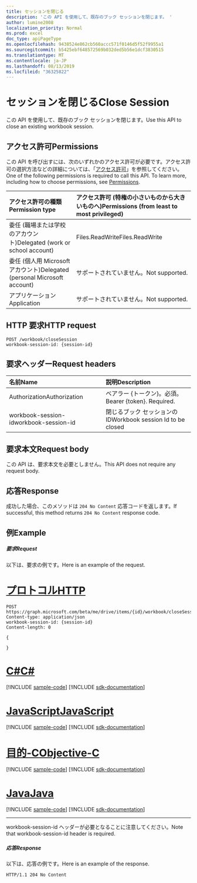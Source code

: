 ```yaml
---
title: セッションを閉じる
description: 'この API を使用して、既存のブック セッションを閉じます。 '
author: lumine2008
localization_priority: Normal
ms.prod: excel
doc_type: apiPageType
ms.openlocfilehash: 9438524e862cb560accc571f0146d5f52f9955a1
ms.sourcegitcommit: b5425ebf648572569b032ded5b56e1dcf3830515
ms.translationtype: MT
ms.contentlocale: ja-JP
ms.lasthandoff: 08/13/2019
ms.locfileid: "36325822"
---
```

# <a name="close-session"></a><span data-ttu-id="c18f6-103">セッションを閉じる</span><span class="sxs-lookup"><span data-stu-id="c18f6-103">Close Session</span></span>

<span data-ttu-id="c18f6-104">この API を使用して、既存のブック セッションを閉じます。</span><span class="sxs-lookup"><span data-stu-id="c18f6-104">Use this API to close an existing workbook session.</span></span> 

## <a name="permissions"></a><span data-ttu-id="c18f6-105">アクセス許可</span><span class="sxs-lookup"><span data-stu-id="c18f6-105">Permissions</span></span>
<span data-ttu-id="c18f6-p101">この API を呼び出すには、次のいずれかのアクセス許可が必要です。アクセス許可の選択方法などの詳細については、「[アクセス許可](/graph/permissions-reference)」を参照してください。</span><span class="sxs-lookup"><span data-stu-id="c18f6-p101">One of the following permissions is required to call this API. To learn more, including how to choose permissions, see [Permissions](/graph/permissions-reference).</span></span>

|<span data-ttu-id="c18f6-108">アクセス許可の種類</span><span class="sxs-lookup"><span data-stu-id="c18f6-108">Permission type</span></span>      | <span data-ttu-id="c18f6-109">アクセス許可 (特権の小さいものから大きいものへ)</span><span class="sxs-lookup"><span data-stu-id="c18f6-109">Permissions (from least to most privileged)</span></span>              |
|:--------------------|:---------------------------------------------------------|
|<span data-ttu-id="c18f6-110">委任 (職場または学校のアカウント)</span><span class="sxs-lookup"><span data-stu-id="c18f6-110">Delegated (work or school account)</span></span> | <span data-ttu-id="c18f6-111">Files.ReadWrite</span><span class="sxs-lookup"><span data-stu-id="c18f6-111">Files.ReadWrite</span></span>    |
|<span data-ttu-id="c18f6-112">委任 (個人用 Microsoft アカウント)</span><span class="sxs-lookup"><span data-stu-id="c18f6-112">Delegated (personal Microsoft account)</span></span> | <span data-ttu-id="c18f6-113">サポートされていません。</span><span class="sxs-lookup"><span data-stu-id="c18f6-113">Not supported.</span></span>    |
|<span data-ttu-id="c18f6-114">アプリケーション</span><span class="sxs-lookup"><span data-stu-id="c18f6-114">Application</span></span> | <span data-ttu-id="c18f6-115">サポートされていません。</span><span class="sxs-lookup"><span data-stu-id="c18f6-115">Not supported.</span></span> |

## <a name="http-request"></a><span data-ttu-id="c18f6-116">HTTP 要求</span><span class="sxs-lookup"><span data-stu-id="c18f6-116">HTTP request</span></span>
<!-- { "blockType": "ignored" } -->
```http
POST /workbook/closeSession
workbook-session-id: {session-id}
```
## <a name="request-headers"></a><span data-ttu-id="c18f6-117">要求ヘッダー</span><span class="sxs-lookup"><span data-stu-id="c18f6-117">Request headers</span></span>
| <span data-ttu-id="c18f6-118">名前</span><span class="sxs-lookup"><span data-stu-id="c18f6-118">Name</span></span>       | <span data-ttu-id="c18f6-119">説明</span><span class="sxs-lookup"><span data-stu-id="c18f6-119">Description</span></span>|
|:---------------|:----------|
| <span data-ttu-id="c18f6-120">Authorization</span><span class="sxs-lookup"><span data-stu-id="c18f6-120">Authorization</span></span>  | <span data-ttu-id="c18f6-p102">ベアラー {トークン}。必須。</span><span class="sxs-lookup"><span data-stu-id="c18f6-p102">Bearer {token}. Required.</span></span> |
| <span data-ttu-id="c18f6-123">workbook-session-id</span><span class="sxs-lookup"><span data-stu-id="c18f6-123">workbook-session-id</span></span> | <span data-ttu-id="c18f6-124">閉じるブック セッションの ID</span><span class="sxs-lookup"><span data-stu-id="c18f6-124">Workbook session Id to be closed</span></span> |

## <a name="request-body"></a><span data-ttu-id="c18f6-125">要求本文</span><span class="sxs-lookup"><span data-stu-id="c18f6-125">Request body</span></span>
<span data-ttu-id="c18f6-126">この API は、要求本文を必要としません。</span><span class="sxs-lookup"><span data-stu-id="c18f6-126">This API does not require any request body.</span></span>

## <a name="response"></a><span data-ttu-id="c18f6-127">応答</span><span class="sxs-lookup"><span data-stu-id="c18f6-127">Response</span></span>

<span data-ttu-id="c18f6-128">成功した場合、このメソッドは `204 No Content` 応答コードを返します。</span><span class="sxs-lookup"><span data-stu-id="c18f6-128">If successful, this method returns `204 No Content` response code.</span></span>

## <a name="example"></a><span data-ttu-id="c18f6-129">例</span><span class="sxs-lookup"><span data-stu-id="c18f6-129">Example</span></span>
##### <a name="request"></a><span data-ttu-id="c18f6-130">要求</span><span class="sxs-lookup"><span data-stu-id="c18f6-130">Request</span></span>
<span data-ttu-id="c18f6-131">以下は、要求の例です。</span><span class="sxs-lookup"><span data-stu-id="c18f6-131">Here is an example of the request.</span></span>

# <a name="httptabhttp"></a>[<span data-ttu-id="c18f6-132">プロトコル</span><span class="sxs-lookup"><span data-stu-id="c18f6-132">HTTP</span></span>](#tab/http)
<!-- {
  "blockType": "request",
  "name": "close_excel_session"
}-->
```http
POST https://graph.microsoft.com/beta/me/drive/items/{id}/workbook/closeSession
Content-type: application/json
workbook-session-id: {session-id}
Content-length: 0

{

}
```
# <a name="ctabcsharp"></a>[<span data-ttu-id="c18f6-133">C#</span><span class="sxs-lookup"><span data-stu-id="c18f6-133">C#</span></span>](#tab/csharp)
[!INCLUDE [sample-code](../includes/snippets/csharp/close-excel-session-csharp-snippets.md)]
[!INCLUDE [sdk-documentation](../includes/snippets/snippets-sdk-documentation-link.md)]

# <a name="javascripttabjavascript"></a>[<span data-ttu-id="c18f6-134">JavaScript</span><span class="sxs-lookup"><span data-stu-id="c18f6-134">JavaScript</span></span>](#tab/javascript)
[!INCLUDE [sample-code](../includes/snippets/javascript/close-excel-session-javascript-snippets.md)]
[!INCLUDE [sdk-documentation](../includes/snippets/snippets-sdk-documentation-link.md)]

# <a name="objective-ctabobjc"></a>[<span data-ttu-id="c18f6-135">目的-C</span><span class="sxs-lookup"><span data-stu-id="c18f6-135">Objective-C</span></span>](#tab/objc)
[!INCLUDE [sample-code](../includes/snippets/objc/close-excel-session-objc-snippets.md)]
[!INCLUDE [sdk-documentation](../includes/snippets/snippets-sdk-documentation-link.md)]

# <a name="javatabjava"></a>[<span data-ttu-id="c18f6-136">Java</span><span class="sxs-lookup"><span data-stu-id="c18f6-136">Java</span></span>](#tab/java)
[!INCLUDE [sample-code](../includes/snippets/java/close-excel-session-java-snippets.md)]
[!INCLUDE [sdk-documentation](../includes/snippets/snippets-sdk-documentation-link.md)]

---


<span data-ttu-id="c18f6-137">workbook-session-id ヘッダーが必要となることに注意してください。</span><span class="sxs-lookup"><span data-stu-id="c18f6-137">Note that workbook-session-id header is required.</span></span> 


##### <a name="response"></a><span data-ttu-id="c18f6-138">応答</span><span class="sxs-lookup"><span data-stu-id="c18f6-138">Response</span></span>
<span data-ttu-id="c18f6-139">以下は、応答の例です。</span><span class="sxs-lookup"><span data-stu-id="c18f6-139">Here is an example of the response.</span></span> 

<!-- {
  "blockType": "response",
  "truncated": true
} -->
```http
HTTP/1.1 204 No Content
```
<!-- uuid: 8fcb5dbc-d5aa-4681-8e31-b001d5168d79 
2015-10-25 14:57:30 UTC -->
<!-- {
  "type": "#page.annotation",
  "description": "Example",
  "keywords": "",
  "section": "documentation",
  "tocPath": "",
  "suppressions": [
  ]
}-->
